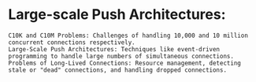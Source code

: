 # Large-scale Push Architectures:
    C10K and C10M Problems: Challenges of handling 10,000 and 10 million concurrent connections respectively.
    Large-Scale Push Architectures: Techniques like event-driven programming to handle large numbers of simultaneous connections.
    Problems of Long-Lived Connections: Resource management, detecting stale or "dead" connections, and handling dropped connections.
